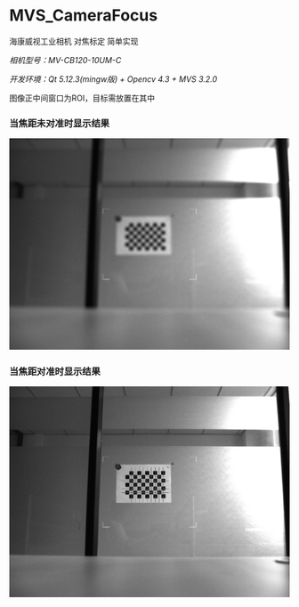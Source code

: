 # MVS_CameraFocus
海康威视工业相机 对焦标定 简单实现

*相机型号：MV-CB120-10UM-C*

*开发环境：Qt 5.12.3(mingw版) + Opencv 4.3 + MVS 3.2.0*

图像正中间窗口为ROI，目标需放置在其中
### 当焦距未对准时显示结果
![Image text](https://raw.githubusercontent.com/CandleHouse/MVS_CameraFocus/master/img-folder/unfocus.png)
### 当焦距对准时显示结果
![Image text](https://raw.githubusercontent.com/CandleHouse/MVS_CameraFocus/master/img-folder/focus.png)
